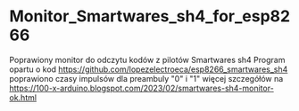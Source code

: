 # Monitor_Smartwares_sh4_for_esp8266
Poprawiony monitor do odczytu kodów z pilotów Smartwares sh4 
Program opartu o kod
https://github.com/lopezelectroeca/esp8266_smartwares_sh4
poprawiono czasy impulsów dla preambuly "0" i "1"
więcej szczegółów na
https://100-x-arduino.blogspot.com/2023/02/smartwares-sh4-monitor-ok.html
